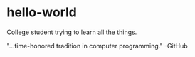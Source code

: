 # hello-world

College student trying to learn all the things.

"...time-honored tradition in computer programming." -GitHub
